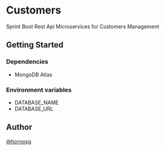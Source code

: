 # Customers

Sprint Boot Rest Api Microservices for Customers Management



## Getting Started

### Dependencies

* MongoDB Atlas


### Environment variables

* DATABASE_NAME
* DATABASE_URL

## Author

[@hornosg](https://www.linkedin.com/in/gustavohornos/)

